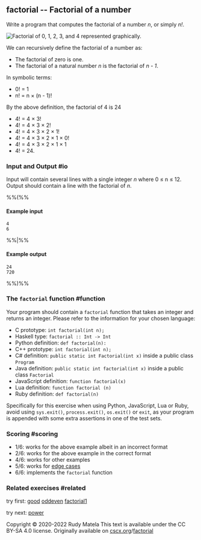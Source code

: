 factorial -- Factorial of a number
----------------------------------

Write a program that computes the factorial of a number _n_, or simply _n!_.

![Factorial of 0, 1, 2, 3, and 4 represented graphically.](/factorial.svg)

We can recursively define the factorial of a number as:

* The factorial of zero is one.
* The factorial of a natural number _n_ is the factorial of _n - 1_.

In symbolic terms:

* 0! = 1
* n! = n × (n - 1)!

By the above definition,
the factorial of 4 is 24

* 4! = 4 × 3!
* 4! = 4 × 3 × 2!
* 4! = 4 × 3 × 2 × 1!
* 4! = 4 × 3 × 2 × 1 × 0!
* 4! = 4 × 3 × 2 × 1 × 1
* 4! = 24.

### Input and Output  #io

Input will contain several lines with a single integer _n_ where 0 ≤ n ≤ 12.
Output should contain a line with the factorial of _n_.

%%(%%

#### Example input

	4
	6

%%|%%

#### Example output

	24
	720

%%)%%

### The `factorial` function  #function

Your program should contain a `factorial` function
that takes an integer and returns an integer.
Please refer to the information for your chosen language:

* C prototype: `int factorial(int n);`
* Haskell type: `factorial :: Int -> Int`
* Python definition: `def factorial(n):`
* C++ prototype: `int factorial(int n);`
* C# definition: `public static int Factorial(int x)` inside a public class `Program`
* Java definition: `public static int factorial(int x)` inside a public class `Factorial`
* JavaScript definition: `function factorial(x)`
* Lua definition: `function factorial (n)`
* Ruby definition: `def factorial(n)`

Specifically for this exercise when using Python, JavaScript, Lua or Ruby,
avoid using `sys.exit()`, `process.exit()`, `os.exit()` or `exit`,
as your program is appended with some extra assertions in one of the test sets.


### Scoring  #scoring

* 1/6: works for the above example albeit in an incorrect format
* 2/6: works for the above example in the correct format
* 4/6: works for other examples
* 5/6: works for [edge cases](https://cscx.org/faq#edge-cases)
* 6/6: implements the `factorial` function


### Related exercises  #related

try first: [good](/good) [oddeven](/oddeven) [factorial1](/factorial1)

try next: [power](/power)


Copyright © 2020-2022  Rudy Matela
This text is available under the CC BY-SA 4.0 license.
Originally available on [cscx.org](https://cscx.org)/[factorial](https://cscx.org/factorial)
